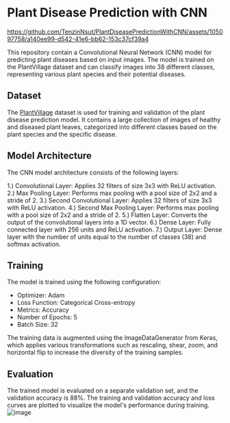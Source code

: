 # Plant Disease Prediction with CNN



https://github.com/TenzinNsut/PlantDiseasePredictionWithCNN/assets/105097758/a140ee99-d542-41e6-bb62-153c37cf39a4



This repository contain a Convolutional Neural Network (CNN) model for predicting plant diseases based on input images. The model is trained on the PlantVillage dataset and can classify images into 38 different classes, representing various plant species and their potential diseases.

## Dataset
The [PlantVillage](https://www.kaggle.com/datasets/abdallahalidev/plantvillage-dataset) dataset is used for training and validation of the plant disease prediction model. It contains a large collection of images of healthy and diseased plant leaves, categorized into different classes based on the plant species and the specific disease.

## Model Architecture
The CNN model architecture consists of the following layers:

1.) Convolutional Layer: Applies 32 filters of size 3x3 with ReLU activation.
2.) Max Pooling Layer: Performs max pooling with a pool size of 2x2 and a stride of 2.
3.) Second Convolutional Layer: Applies 32 filters of size 3x3 with ReLU activation.
4.) Second Max Pooling Layer: Performs max pooling with a pool size of 2x2 and a stride of 2.
5.) Flatten Layer: Converts the output of the convolutional layers into a 1D vector.
6.) Dense Layer: Fully connected layer with 256 units and ReLU activation.
7.) Output Layer: Dense layer with the number of units equal to the number of classes (38) and softmax activation.

## Training
The model is trained using the following configuration:

- Optimizer: Adam
- Loss Function: Categorical Cross-entropy
- Metrics: Accuracy
- Number of Epochs: 5
- Batch Size: 32

The training data is augmented using the ImageDataGenerator from Keras, which applies various transformations such as rescaling, shear, zoom, and horizontal flip to increase the diversity of the training samples.

## Evaluation
The trained model is evaluated on a separate validation set, and the validation accuracy is 88%. The training and validation accuracy and loss curves are plotted to visualize the model's performance during training.
![image](https://github.com/TenzinNsut/PlantDiseasePredictionWithCNN/assets/105097758/ffe4985d-b425-4903-a268-bf621d01aa09)

